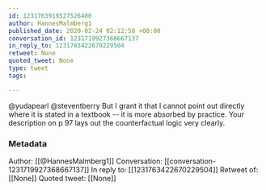 ```yaml
---
id: 1231763919527526400
author: HannesMalmberg1
published_date: 2020-02-24 02:12:58 +00:00
conversation_id: 1231719927368667137
in_reply_to: 1231763422670229504
retweet: None
quoted_tweet: None
type: tweet
tags:

---
```


@yudapearl @steventberry But I grant it that I cannot point out directly where it is stated in a textbook -- it is more absorbed by practice. Your description on p 97 lays out the counterfactual logic very clearly.

### Metadata

Author: [[@HannesMalmberg1]]
Conversation: [[conversation-1231719927368667137]]
In reply to: [[1231763422670229504]]
Retweet of: [[None]]
Quoted tweet: [[None]]
